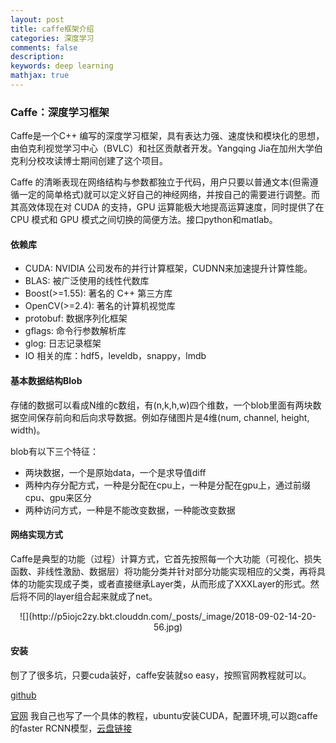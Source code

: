 ```yaml
---
layout: post
title: caffe框架介绍
categories: 深度学习
comments: false
description: 
keywords: deep learning
mathjax: true
---
```



### Caffe：深度学习框架

Caffe是一个C++ 编写的深度学习框架，具有表达力强、速度快和模块化的思想，由伯克利视觉学习中心（BVLC）和社区贡献者开发。Yangqing Jia在加州大学伯克利分校攻读博士期间创建了这个项目。

Caffe 的清晰表现在网络结构与参数都独立于代码，用户只要以普通文本(但需遵循一定的简单格式)就可以定义好自己的神经网络，并按自己的需要进行调整。而其高效体现在对 CUDA 的支持，GPU 运算能极大地提高运算速度，同时提供了在 CPU 模式和 GPU 模式之间切换的简便方法。接口python和matlab。

#### 依赖库

- CUDA: NVIDIA 公司发布的并行计算框架，CUDNN来加速提升计算性能。
- BLAS: 被广泛使用的线性代数库
- Boost(>=1.55): 著名的 C++ 第三方库
- OpenCV(>=2.4): 著名的计算机视觉库
- protobuf: 数据序列化框架
- gflags: 命令行参数解析库
- glog: 日志记录框架
- IO 相关的库：hdf5，leveldb，snappy，lmdb

#### 基本数据结构Blob
存储的数据可以看成N维的c数组，有(n,k,h,w)四个维数，一个blob里面有两块数据空间保存前向和后向求导数据。例如存储图片是4维(num, channel, height, width)。

blob有以下三个特征：
- 两块数据，一个是原始data，一个是求导值diff
- 两种内存分配方式，一种是分配在cpu上，一种是分配在gpu上，通过前缀cpu、gpu来区分
- 两种访问方式，一种是不能改变数据，一种能改变数据

#### 网络实现方式
Caffe是典型的功能（过程）计算方式，它首先按照每一个大功能（可视化、损失函数、非线性激励、数据层）将功能分类并针对部分功能实现相应的父类，再将具体的功能实现成子类，或者直接继承Layer类，从而形成了XXXLayer的形式。然后将不同的layer组合起来就成了net。

<center>
![](http://p5iojc2zy.bkt.clouddn.com/_posts/_image/2018-09-02-14-20-56.jpg)
</center>

#### 安装

刨了了很多坑，只要cuda装好，caffe安装就so easy，按照官网教程就可以。

[github](https://github.com/BVLC/caffe)

[官网](http://caffe.berkeleyvision.org/)
我自己也写了一个具体的教程，ubuntu安装CUDA，配置环境,可以跑caffe的faster RCNN模型，[云盘链接]()


